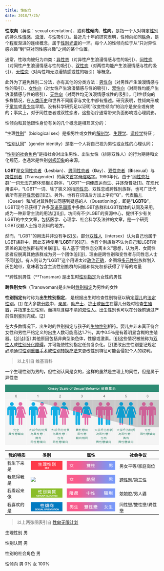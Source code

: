 ```yaml
---
title: 性取向
date: 2018/7/25/
---
```




**性取向**（英语：sexual orientation），或称**性倾向**、**性向**，是指一个人对特定[性别](https://zh.wikipedia.org/wiki/%E6%80%A7%E5%88%A5)的持久性[情感](https://zh.wikipedia.org/wiki/%E6%83%85%E6%84%9F)、[浪漫](https://zh.wikipedia.org/wiki/%E6%B5%AA%E6%BC%AB)、与[性](https://zh.wikipedia.org/wiki/%E6%80%A7%E6%84%9B)吸引力。最近几十年的研究表明，性倾向如同[肤色](https://zh.wikipedia.org/wiki/%E8%86%9A%E8%89%B2)，是个程度渐进的连续概念，属于[性别光谱](https://zh.wikipedia.org/wiki/%E6%80%A7%E5%88%A5%E5%85%89%E8%AD%9C)的一环。每个人的性倾向位于从“只对异性感兴趣”到“只对同性感兴趣”之间的某个位置。

通常，性取向被归为四类：[异性恋](https://zh.wikipedia.org/wiki/%E7%95%B0%E6%80%A7%E6%88%80)（对异性产生浪漫情感与性的吸引）、[同性恋](https://zh.wikipedia.org/wiki/%E5%90%8C%E6%80%A7%E6%88%80)（对同性产生浪漫情感与性的吸引）、[双性恋](https://zh.wikipedia.org/wiki/%E9%9B%99%E6%80%A7%E6%88%80)（对两性均能产生浪漫情感与性的吸引）、[无性恋](https://zh.wikipedia.org/wiki/%E7%84%A1%E6%80%A7%E6%88%80)（对两性均无浪漫情感或性的吸引）等概念。

此外为了避免性别二分法，亦有其他的分类方法：[男性向](https://zh.wikipedia.org/wiki/%E7%94%B7%E6%80%A7%E5%90%91)（对男性产生浪漫情感与性的吸引）、[女性向](https://zh.wikipedia.org/wiki/%E5%A5%B3%E6%80%A7%E5%90%91)（对女性产生浪漫情感与性的吸引）、[双性向](https://zh.wikipedia.org/wiki/%E9%9B%99%E6%80%A7%E5%90%91)（对两性均能产生浪漫情感与性的吸引）、[无性向](https://zh.wikipedia.org/wiki/%E7%84%A1%E6%80%A7%E5%90%91)（对两性均无浪漫情感或性的吸引）。[[1\]](https://zh.wikipedia.org/wiki/%E6%80%A7%E5%8F%96%E5%90%91#cite_note-1)性倾向的多样情况，在[人类历史](https://zh.wikipedia.org/wiki/%E4%BA%BA%E9%A1%9E%E6%AD%B7%E5%8F%B2)和世界不同国家与文化中都有描述。研究表明，性倾向形成于[童年](https://zh.wikipedia.org/wiki/%E7%AB%A5%E5%B9%B4)或[青少年](https://zh.wikipedia.org/wiki/%E9%9D%92%E5%B0%91%E5%B9%B4)早期。没有科学研究足以证明“改变性倾向”的治疗是安全或有效的；事实上，对于同性恋者或双性恋者，这些治疗通常带来负面影响或心理阴影。

性倾向和其他跟性身份有关的几个概念是相互区分的：

“生理[性别](https://zh.wikipedia.org/wiki/%E6%80%A7%E5%88%A5)”（biological sex）是指男性或女性的[解剖学](https://zh.wikipedia.org/wiki/%E8%A7%A3%E5%89%96%E5%AD%B8)、[生理学](https://zh.wikipedia.org/wiki/%E7%94%9F%E7%90%86%E5%AD%B8)、[遗传学](https://zh.wikipedia.org/wiki/%E9%81%BA%E5%82%B3%E5%AD%B8)特征；

“[性别认同](https://zh.wikipedia.org/wiki/%E6%80%A7%E5%88%A5%E8%AA%8D%E5%90%8C)”（gender identity）是指一个人将自己视为男性或女性的心理认同；

“[性别的社会角色](https://zh.wikipedia.org/wiki/%E6%80%A7%E5%88%A5%E8%A7%92%E8%89%B2)”是指社会对出生男性、出生女性（排除双性人）的行为期待和文化规范，也通常是性别[刻板印象](https://zh.wikipedia.org/wiki/%E5%88%BB%E6%9D%BF%E5%8D%B0%E8%B1%A1)的来源。

**LGBT**是[女同性恋者](https://zh.wikipedia.org/wiki/%E5%A5%B3%E5%90%8C%E6%80%A7%E6%88%80%E8%80%85)（**L**esbian）、[男同性恋者](https://zh.wikipedia.org/wiki/%E7%94%B7%E5%90%8C%E6%80%A7%E6%88%80%E8%80%85)（**G**ay）、[双性恋者](https://zh.wikipedia.org/wiki/%E9%9B%99%E6%80%A7%E6%88%80%E8%80%85)（**B**isexual）与[跨性别者](https://zh.wikipedia.org/wiki/%E8%B7%A8%E6%80%A7%E5%88%A5%E8%80%85)（**T**ransgender）的英文[首字母缩略字](https://zh.wikipedia.org/wiki/%E9%A6%96%E5%AD%97%E6%AF%8D%E7%B8%AE%E7%95%A5%E5%AD%97)。1990年代，由于“[同性恋社群](https://zh.wikipedia.org/wiki/%E5%90%8C%E6%80%A7%E6%88%80%E7%A4%BE%E7%BE%A4)”一词无法完整体现相关群体，“LGBT”一词便应运而生、并逐渐普及[[1\]](https://zh.wikipedia.org/wiki/LGBT#cite_note-Gay_Pride_Nee-1)。在现代用语中，“LGBT”一词、除了狭义的指[同性恋](https://zh.wikipedia.org/wiki/%E5%90%8C%E6%80%A7%E6%88%80)、双性恋或跨性别族群，也可广泛代表所有[非异性恋者](https://zh.wikipedia.org/wiki/%E9%9D%9E%E7%95%B0%E6%80%A7%E6%88%80)[[1\]](https://zh.wikipedia.org/wiki/LGBT#cite_note-Gay_Pride_Nee-1)[[2\]](https://zh.wikipedia.org/wiki/LGBT#cite_note-The_Handbook_of_Lesb1-2)。另外，也有在词语后方加上字母“Q”，代表[酷儿](https://zh.wikipedia.org/wiki/%E9%85%B7%E5%84%BF_(LGBT))（Queer）和/或对其性别认同感到疑惑的人（Questioning），即是“**LGBTQ**”。LGBT现今已获得了许多[英语系国家](https://zh.wikipedia.org/wiki/%E8%8B%B1%E8%AA%9E%E5%9C%8B%E5%AE%B6%E5%92%8C%E5%9C%B0%E5%8D%80%E5%88%97%E8%A1%A8)中多数LGBT族群和LGBT媒体的认同及采用，成为一种非常主流的用法[[3\]](https://zh.wikipedia.org/wiki/LGBT#cite_note-3)[[4\]](https://zh.wikipedia.org/wiki/LGBT#cite_note-4)。坊间有不少LGBT的资源中心，提供不少有关LGBT的中文文章，包括医学、心理学、社会科学及法律的文章，是一个研究LGBT议题人士搜寻资料的地方。

然而，“LGBT”的用法并非没有争议[[5\]](https://zh.wikipedia.org/wiki/LGBT#cite_note-Counseling_Lesbian,_G-5)。部分[双性人](https://zh.wikipedia.org/wiki/%E9%9B%99%E6%80%A7%E4%BA%BA)（intersex）认为自己也属于LGBT族群中，因此支持使用“**LGBTI**”[[6\]](https://zh.wikipedia.org/wiki/LGBT#cite_note-Challenging_Lesbian_Nor-6)[[7\]](https://zh.wikipedia.org/wiki/LGBT#cite_note-Fenway_Guide-7)。也有个别族群不认为自己和LGBT所涵盖的其他族群有所关联[[8\]](https://zh.wikipedia.org/wiki/LGBT#cite_note-In-Between_Bodies-8)。有人基于“同性恋分离主义”思想，认为男、女同性恋者应脱离其他族群成为另一个团体[[8\]](https://zh.wikipedia.org/wiki/LGBT#cite_note-In-Between_Bodies-8)[[9\]](https://zh.wikipedia.org/wiki/LGBT#cite_note-Gays/Justice-9)，理由是跨性别和变性者与同性恋人士不同[[10\]](https://zh.wikipedia.org/wiki/LGBT#cite_note-Coming_Out_in_Christi-10)。有人则认为“LGBT”这个用语太过[政治正确](https://zh.wikipedia.org/wiki/%E6%94%BF%E6%B2%BB%E6%AD%A3%E7%A2%BA)，企图将[多元性别](https://zh.wikipedia.org/wiki/%E5%A4%9A%E5%85%83%E6%80%A7%E5%88%A5)族群划入灰色地带，意味着包含主流性别族群的问题和优先权都获得了平等的考量

**跨性别男性（**Transman) 是出生时[性别指定](https://zh.wikipedia.org/wiki/%E6%80%A7%E5%88%A5%E6%8C%87%E5%AE%9A)为女性的男性

**跨性别女性**（Transwoman)是出生时[性别指定](https://zh.wikipedia.org/wiki/%E6%80%A7%E5%88%A5%E6%8C%87%E5%AE%9A)为男性的女性

**性别指定**有时称为**出生性别指定**， 是根据出生时检查性别特征以确定[婴儿](https://zh.wikipedia.org/wiki/%E5%AC%B0%E5%85%92)的[法定性别](https://zh.wikipedia.org/wiki/%E6%B3%95%E5%AE%9A%E6%80%A7%E5%88%AB)。[[1\]](https://zh.wikipedia.org/wiki/%E6%80%A7%E5%88%A5%E6%8C%87%E5%AE%9A#cite_note-reiner1997-1) 在大多数[分娩](https://zh.wikipedia.org/wiki/%E5%88%86%E5%A8%A9)中，[亲属](https://zh.wikipedia.org/wiki/%E4%BA%B2%E5%B1%9E)、[助产士](https://zh.wikipedia.org/w/index.php?title=%E5%8A%A9%E4%BA%A7%E5%A3%AB&action=edit&redlink=1)、[护士](https://zh.wikipedia.org/wiki/%E6%8A%A4%E5%A3%AB)或[医生](https://zh.wikipedia.org/wiki/%E5%8C%BB%E7%94%9F)在婴儿分娩时检查[生殖器](https://zh.wikipedia.org/wiki/%E7%94%9F%E6%AE%96%E5%99%A8)，并指定出生性别，而排除含糊不清的[双性人](https://zh.wikipedia.org/wiki/%E9%9B%99%E6%80%A7%E4%BA%BA)。出生性别也可以在分娩前通过产前性别鉴别完成。[[2\]](https://zh.wikipedia.org/wiki/%E6%80%A7%E5%88%A5%E6%8C%87%E5%AE%9A#cite_note-reiner2002-2)

在大多数情况下，出生时的性别指定与孩子的[生物性别](https://zh.wikipedia.org/wiki/%E7%94%9F%E7%89%A9%E6%80%A7%E5%88%AB)相符。婴儿并非未真正符合女性和男性严格定义的出生人数可能高达1.7％，其中0.5％是有着明显含糊的生殖器。[[3\]](https://zh.wikipedia.org/wiki/%E6%80%A7%E5%88%A5%E6%8C%87%E5%AE%9A#cite_note-3)[[4\]](https://zh.wikipedia.org/wiki/%E6%80%A7%E5%88%A5%E6%8C%87%E5%AE%9A#cite_note-4)[[5\]](https://zh.wikipedia.org/wiki/%E6%80%A7%E5%88%A5%E6%8C%87%E5%AE%9A#cite_note-5) 其他原因包括非典型染色体，性腺或激素。[[6\]](https://zh.wikipedia.org/wiki/%E6%80%A7%E5%88%A5%E6%8C%87%E5%AE%9A#cite_note-un-fact-6)这些情况被统称为[双性人](https://zh.wikipedia.org/wiki/%E9%9B%99%E6%80%A7%E4%BA%BA)或[性别分化障碍](https://zh.wikipedia.org/wiki/%E6%80%A7%E5%88%A5%E5%88%86%E5%8C%96%E9%9A%9C%E7%A4%99)，并可能使性别指定任务复杂化。[[7\]](https://zh.wikipedia.org/wiki/%E6%80%A7%E5%88%A5%E6%8C%87%E5%AE%9A#cite_note-7)更改出生性别登记规定必须通过[性别重置手术](https://zh.wikipedia.org/wiki/%E6%80%A7%E5%88%A5%E9%87%8D%E7%BD%AE%E6%89%8B%E8%A1%93)或[性别转换疗法](https://zh.wikipedia.org/wiki/%E6%80%A7%E5%88%A5%E8%BD%89%E6%8F%9B%E7%99%82%E6%B3%95)来更改性别特征可能会侵犯个人的权利。

> 以上引自 维基百科

一个生理性别为男的，但性别认同是女的，这样的虽然是生理上的同性，但是属于异性恋





![123](性取向.assets/icon_3a_table1.jpg)



| 我的特质   | 类别                                                         | 属性                                                    | 社会争议                                                     |
| ---------- | ------------------------------------------------------------ | ------------------------------------------------------- | ------------------------------------------------------------ |
| 我生下来是 | ![123](性取向.assets/icon_3a_table2a-1529927948063.jpg)      | ![123](性取向.assets/icon_3a_table2e-1529927994630.jpg) | 男女平等/家庭崗位                                            |
| 我觉得我是 | ![](http://www.newtouch.net/liberalstudies/images/inner/icon_3a_table2b.jpg) | ![](性取向.assets/icon_3a_table2f-1529928109597.jpg)    | [跨性別](http://www.newtouch.net/liberalstudies/section3a_2.php)/[第三性](http://www.newtouch.net/liberalstudies/section3a_3.php) |
| 我看起来像 | ![](性取向.assets/icon_3a_table2c-1529928122065.jpg)         | ![](性取向.assets/icon_3a_table2g-1529928128354.jpg)    | 娘娘腔/男人婆                                                |
| 我喜欢的是 | ![](性取向.assets/icon_3a_table2d-1529928135105.jpg)         | ![](性取向.assets/icon_3a_table2h-1529928142053.jpg)    | 同性戀/雙性戀/異性戀                                         |

> 以上两张图表引自  [性向无限计划](http://www.newtouch.net/liberalstudies/section3a.php)

生理性别 男

性别认同 男

性别的社会角色 男

性倾向 男 0% 女 100%



